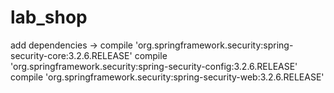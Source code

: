 # lab_shop
add dependencies
->	compile 'org.springframework.security:spring-security-core:3.2.6.RELEASE'
	  compile 'org.springframework.security:spring-security-config:3.2.6.RELEASE'
  	compile 'org.springframework.security:spring-security-web:3.2.6.RELEASE'
